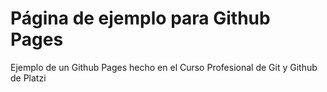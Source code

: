 # Página de ejemplo para Github Pages
Ejemplo de un Github Pages hecho en el Curso Profesional de Git y Github de Platzi
